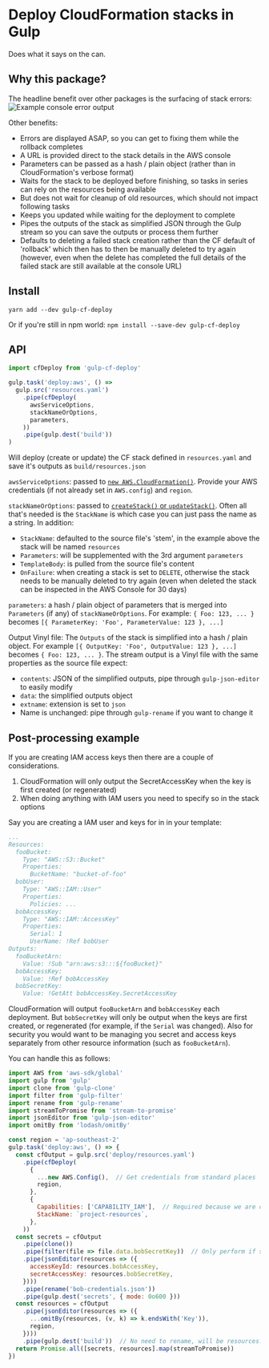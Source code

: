 # Deploy CloudFormation stacks in Gulp 

Does what it says on the can. 

## Why this package? 

The headline benefit over other packages is the surfacing of stack errors:
![Example console error output](https://s3.amazonaws.com/mindhive-package-media/gulp-cf-deploy/error-output-example.png)

Other benefits:

- Errors are displayed ASAP, so you can get to fixing them while the rollback completes
- A URL is provided direct to the stack details in the AWS console
- Parameters can be passed as a hash / plain object (rather than in CloudFormation's verbose format)
- Waits for the stack to be deployed before finishing, so tasks in series can rely on the resources being available
- But does not wait for cleanup of old resources, which should not impact following tasks 
- Keeps you updated while waiting for the deployment to complete
- Pipes the outputs of the stack as simplified JSON through the Gulp stream so you can save the outputs or process 
	them further 
- Defaults to deleting a failed stack creation rather than the CF default of 'rollback' which then has to then be 
	manually deleted to try again (however, even when the delete has completed the full details of the 
	failed stack are still available at the console URL)

## Install

`yarn add --dev gulp-cf-deploy`

Or if you're still in npm world: `npm install --save-dev gulp-cf-deploy`

## API
  
```js
import cfDeploy from 'gulp-cf-deploy'

gulp.task('deploy:aws', () =>
  gulp.src('resources.yaml')
    .pipe(cfDeploy(
      awsServiceOptions,
      stackNameOrOptions,
      parameters,
    ))
    .pipe(gulp.dest('build'))
)
```  

Will deploy (create or update) the CF stack defined in `resources.yaml` 
and save it's outputs as `build/resources.json`

`awsServiceOptions`: passed to [`new AWS.CloudFormation()`](https://docs.aws.amazon.com/AWSJavaScriptSDK/latest/AWS/CloudFormation.html#constructor-property).
Provide your AWS credentials (if not already set in `AWS.config`) and `region`.
 
`stackNameOrOptions`: passed to [`createStack()` or `updateStack()`](https://docs.aws.amazon.com/AWSJavaScriptSDK/latest/AWS/CloudFormation.html#createStack-property).
Often all that's needed is the `StackName` is which case you can just pass the name as a string.
In addition: 
     
- `StackName`: defaulted to the source file's 'stem', in the example above the stack will be named `resources`
- `Parameters`: will be supplemented with the 3rd argument `parameters` 
- `TemplateBody`: is pulled from the source file's content
- `OnFailure`: when creating a stack is set to `DELETE`, otherwise the stack needs to be manually deleted to try again 
	(even when deleted the stack can be inspected in the AWS Console for 30 days)   

`parameters`: a hash / plain object of parameters that is merged into `Parameters` (if any) of `stackNameOrOptions`.
	For example: `{ Foo: 123, ... }` becomes `[{ ParameterKey: 'Foo', ParameterValue: 123 }, ...]`	  

Output Vinyl file: The `Outputs` of the stack is simplified into a hash / plain object. 
 	For example `[{ OutputKey: 'Foo', OutputValue: 123 }, ...]` becomes `{ Foo: 123, ... }`.
	The stream output is a Vinyl file with the same properties as the source file expect:

- `contents`: JSON of the simplified outputs, pipe through `gulp-json-editor` to easily modify 
- `data`: the simplified outputs object
- `extname`: extension is set to `json` 
- Name is unchanged: pipe through `gulp-rename` if you want to change it 

## Post-processing example
 
If you are creating IAM access keys then there are a couple of considerations.
 
1. CloudFormation will only output the SecretAccessKey when the key is first created (or regenerated)
2. When doing anything with IAM users you need to specify so in the stack options

Say you are creating a IAM user and keys for in in your template:
 
```yaml
...
Resources:
  fooBucket:
    Type: "AWS::S3::Bucket"
    Properties:
      BucketName: "bucket-of-foo"
  bobUser:
    Type: "AWS::IAM::User"
    Properties:
      Policies: ...
  bobAccessKey:
    Type: "AWS::IAM::AccessKey"
    Properties:
      Serial: 1
      UserName: !Ref bobUser
Outputs:
  fooBucketArn:
    Value: !Sub "arn:aws:s3:::${fooBucket}"
  bobAccessKey:
    Value: !Ref bobAccessKey
  bobSecretKey:
    Value: !GetAtt bobAccessKey.SecretAccessKey
```

CloudFormation will output `fooBucketArn` and `bobAccessKey` each deployment. 
But `bobSecretKey` will only be output when the keys are first created, or regenerated 
(for example, if the `Serial` was changed). Also for security you would want to be managing
you secret and access keys separately from other resource information (such as `fooBucketArn`).

You can handle this as follows:

```js
import AWS from 'aws-sdk/global'
import gulp from 'gulp'
import clone from 'gulp-clone'
import filter from 'gulp-filter'
import rename from 'gulp-rename'
import streamToPromise from 'stream-to-promise'
import jsonEditor from 'gulp-json-editor'
import omitBy from 'lodash/omitBy'

const region = 'ap-southeast-2' 
gulp.task('deploy:aws', () => {
  const cfOutput = gulp.src('deploy/resources.yaml')
    .pipe(cfDeploy(
      {
        ...new AWS.Config(),  // Get credentials from standard places
        region,
      },
      {
        Capabilities: ['CAPABILITY_IAM'],  // Required because we are creating a user
        StackName: `project-resources`,
      },
    ))
  const secrets = cfOutput
    .pipe(clone())
    .pipe(filter(file => file.data.bobSecretKey))  // Only perform if secret key was output
    .pipe(jsonEditor(resources => ({
      accessKeyId: resources.bobAccessKey,
      secretAccessKey: resources.bobSecretKey,
    })))
    .pipe(rename('bob-credentials.json'))
    .pipe(gulp.dest('secrets', { mode: 0o600 }))
  const resources = cfOutput
    .pipe(jsonEditor(resources => ({
      ...omitBy(resources, (v, k) => k.endsWith('Key')),
      region,
    })))
    .pipe(gulp.dest('build'))  // No need to rename, will be resources.json
  return Promise.all([secrets, resources].map(streamToPromise))
})
```

